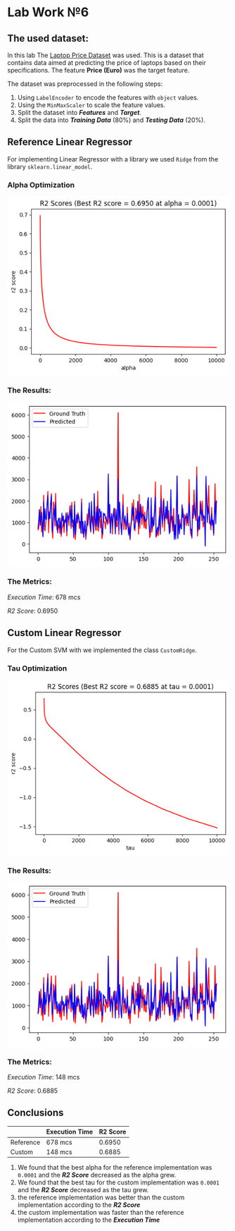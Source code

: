 # Lab Work №6

## The used dataset:

In this lab The [Laptop Price Dataset](https://www.kaggle.com/datasets/ironwolf437/laptop-price-dataset) was used. This is a dataset that contains data aimed at predicting the price of laptops based on their specifications. The feature **Price (Euro)** was the target feature.

The dataset was preprocessed in the following steps:

1. Using `LabelEncoder` to encode the features with `object` values.
2. Using the `MinMaxScaler` to scale the feature values.
3. Split the dataset into **_Features_** and **_Target_**.
4. Split the data into **_Training Data_** (80%) and **_Testing Data_** (20%).

## Reference Linear Regressor

For implementing Linear Regressor with a library we used `Ridge` from the library `sklearn.linear_model`.

### Alpha Optimization

<img src="assets\alpha_optimization.png">

### The Results:

<img src="assets\ref_results.png">

### The Metrics:

_Execution Time_: 678 mcs

_R2 Score_: 0.6950

## Custom Linear Regressor

For the Custom SVM with we implemented the class `CustomRidge`.

### Tau Optimization

<img src="assets\tau_optimization.png">

### The Results:

<img src="assets\cus_results.png">

### The Metrics:

_Execution Time_: 148 mcs

_R2 Score_: 0.6885

## Conclusions

|           | Execution Time | R2 Score |
| --------- | -------------- | -------- |
| Reference | 678 mcs        | 0.6950   |
| Custom    | 148 mcs        | 0.6885   |

1. We found that the best alpha for the reference implementation was `0.0001` and the **_R2 Score_** decreased as the alpha grew.
2. We found that the best tau for the custom implementation was `0.0001` and the **_R2 Score_** decreased as the tau grew.
3. the reference implementation was better than the custom implementation according to the **_R2 Score_**
4. the custom implementation was faster than the reference implementation according to the **_Execution Time_**
